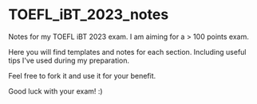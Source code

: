 # TOEFL_iBT_2023_notes
Notes for my TOEFL iBT 2023 exam.
I am aiming for a > 100 points exam. 

Here you will find templates and notes for each section. Including useful tips I've used during my preparation.

Feel free to fork it and use it for your benefit. 

Good luck with your exam! :)
